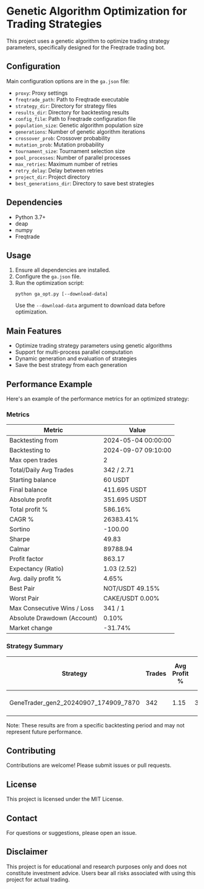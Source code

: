 # Genetic Algorithm Optimization for Trading Strategies

This project uses a genetic algorithm to optimize trading strategy parameters, specifically designed for the Freqtrade trading bot.

## Configuration

Main configuration options are in the `ga.json` file:

- `proxy`: Proxy settings
- `freqtrade_path`: Path to Freqtrade executable
- `strategy_dir`: Directory for strategy files
- `results_dir`: Directory for backtesting results
- `config_file`: Path to Freqtrade configuration file
- `population_size`: Genetic algorithm population size
- `generations`: Number of genetic algorithm iterations
- `crossover_prob`: Crossover probability
- `mutation_prob`: Mutation probability
- `tournament_size`: Tournament selection size
- `pool_processes`: Number of parallel processes
- `max_retries`: Maximum number of retries
- `retry_delay`: Delay between retries
- `project_dir`: Project directory
- `best_generations_dir`: Directory to save best strategies

## Dependencies

- Python 3.7+
- deap
- numpy
- Freqtrade

## Usage

1. Ensure all dependencies are installed.
2. Configure the `ga.json` file.
3. Run the optimization script:
   ```
   python ga_opt.py [--download-data]
   ```
   Use the `--download-data` argument to download data before optimization.

## Main Features

- Optimize trading strategy parameters using genetic algorithms
- Support for multi-process parallel computation
- Dynamic generation and evaluation of strategies
- Save the best strategy from each generation

## Performance Example

Here's an example of the performance metrics for an optimized strategy:

### Metrics

| Metric | Value |
|--------|-------|
| Backtesting from | 2024-05-04 00:00:00 |
| Backtesting to | 2024-09-07 09:10:00 |
| Max open trades | 2 |
| Total/Daily Avg Trades | 342 / 2.71 |
| Starting balance | 60 USDT |
| Final balance | 411.695 USDT |
| Absolute profit | 351.695 USDT |
| Total profit % | 586.16% |
| CAGR % | 26383.41% |
| Sortino | -100.00 |
| Sharpe | 49.83 |
| Calmar | 89788.94 |
| Profit factor | 863.17 |
| Expectancy (Ratio) | 1.03 (2.52) |
| Avg. daily profit % | 4.65% |
| Best Pair | NOT/USDT 49.15% |
| Worst Pair | CAKE/USDT 0.00% |
| Max Consecutive Wins / Loss | 341 / 1 |
| Absolute Drawdown (Account) | 0.10% |
| Market change | -31.74% |

### Strategy Summary

| Strategy | Trades | Avg Profit % | Tot Profit USDT | Tot Profit % | Avg Duration | Win Draw Loss Win% | Drawdown |
|----------|--------|--------------|-----------------|--------------|--------------|---------------------|----------|
| GeneTrader_gen2_20240907_174909_7870 | 342 | 1.15 | 351.695 | 586.16 | 17:35:00 | 341 0 1 99.7 | 0.408 USDT 0.10% |

Note: These results are from a specific backtesting period and may not represent future performance.

## Contributing

Contributions are welcome! Please submit issues or pull requests.

## License

This project is licensed under the MIT License.

## Contact

For questions or suggestions, please open an issue.

## Disclaimer

This project is for educational and research purposes only and does not constitute investment advice. Users bear all risks associated with using this project for actual trading.
